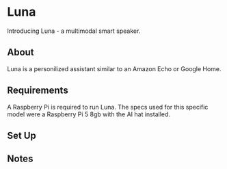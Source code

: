 # Luna
Introducing Luna - a multimodal smart speaker. 

## About
Luna is a personilized assistant similar to an Amazon Echo or Google Home.

## Requirements
A Raspberry Pi is required to run Luna. The specs used for this specific model were a Raspberry Pi 5 8gb with the AI hat installed.
## Set Up

## Notes
